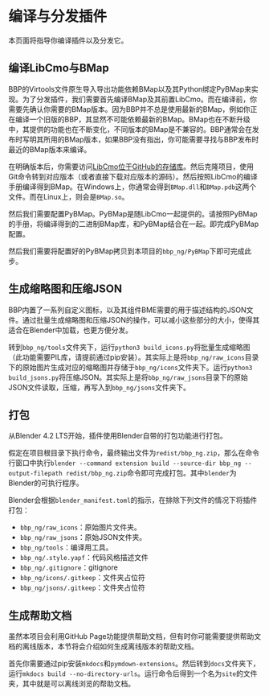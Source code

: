 # 编译与分发插件

本页面将指导你编译插件以及分发它。

## 编译LibCmo与BMap

BBP的Virtools文件原生导入导出功能依赖BMap以及其Python绑定PyBMap来实现。为了分发插件，我们需要首先编译BMap及其前置LibCmo。而在编译前，你需要先确认你需要的BMap版本。因为BBP并不总是使用最新的BMap，例如你正在编译一个旧版的BBP，其显然不可能依赖最新的BMap。BMap也在不断升级中，其提供的功能也在不断变化，不同版本的BMap是不兼容的。BBP通常会在发布时写明其所用的BMap版本，如果BBP没有指出，你可能需要寻找与BBP发布时最近的BMap版本来编译。

在明确版本后，你需要访问[LibCmo位于GitHub的存储库](https://github.com/yyc12345/libcmo21)。然后克隆项目，使用Git命令转到对应版本（或者直接下载对应版本的源码）。然后按照LibCmo的编译手册编译得到BMap。在Windows上，你通常会得到`BMap.dll`和`BMap.pdb`这两个文件。而在Linux上，则会是`BMap.so`。

然后我们需要配置PyBMap。PyBMap是随LibCmo一起提供的。请按照PyBMap的手册，将编译得到的二进制BMap库，和PyBMap结合在一起。即完成PyBMap配置。

然后我们需要将配置好的PyBMap拷贝到本项目的`bbp_ng/PyBMap`下即可完成此步。

## 生成缩略图和压缩JSON

BBP内置了一系列自定义图标，以及其组件BME需要的用于描述结构的JSON文件。通过批量生成缩略图和压缩JSON的操作，可以减小这些部分的大小，使得其适合在Blender中加载，也更方便分发。

转到`bbp_ng/tools`文件夹下，运行`python3 build_icons.py`将批量生成缩略图（此功能需要PIL库，请提前通过pip安装）。其实际上是将`bbp_ng/raw_icons`目录下的原始图片生成对应的缩略图并存储于`bbp_ng/icons`文件夹下。运行`python3 build_jsons.py`将压缩JSON。其实际上是将`bbp_ng/raw_jsons`目录下的原始JSON文件读取，压缩，再写入到`bbp_ng/jsons`文件夹下。

## 打包

从Blender 4.2 LTS开始，插件使用Blender自带的打包功能进行打包。

假定在项目根目录下执行命令，最终输出文件为`redist/bbp_ng.zip`，那么在命令行窗口中执行`blender --command extension build --source-dir bbp_ng --output-filepath redist/bbp_ng.zip`命令即可完成打包。其中`blender`为Blender的可执行程序。

Blender会根据`blender_manifest.toml`的指示，在排除下列文件的情况下将插件打包：

* `bbp_ng/raw_icons`：原始图片文件夹。
* `bbp_ng/raw_jsons`：原始JSON文件夹。
* `bbp_ng/tools`：编译用工具。
* `bbp_ng/.style.yapf`：代码风格描述文件
* `bbp_ng/.gitignore`：gitignore
* `bbp_ng/icons/.gitkeep`：文件夹占位符
* `bbp_ng/jsons/.gitkeep`：文件夹占位符

## 生成帮助文档

虽然本项目会利用GitHub Page功能提供帮助文档，但有时你可能需要提供帮助文档的离线版本，本节将会介绍如何生成离线版本的帮助文档。

首先你需要通过pip安装`mkdocs`和`pymdown-extensions`。然后转到`docs`文件夹下，运行`mkdocs build --no-directory-urls`。运行命令后得到一个名为`site`的文件夹，其中就是可以离线浏览的帮助文档。
